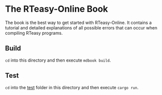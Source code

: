 # The RTeasy-Online Book

The book is the best way to get started with RTeasy-Online. It contains a tutorial and detailed explanations of all possible errors that can occur when compiling RTeasy programs.

## Build

`cd` into this directory and then execute `mdbook build`.

## Test

`cd` into the [test](./test) folder in this directory and then execute `cargo run`.
